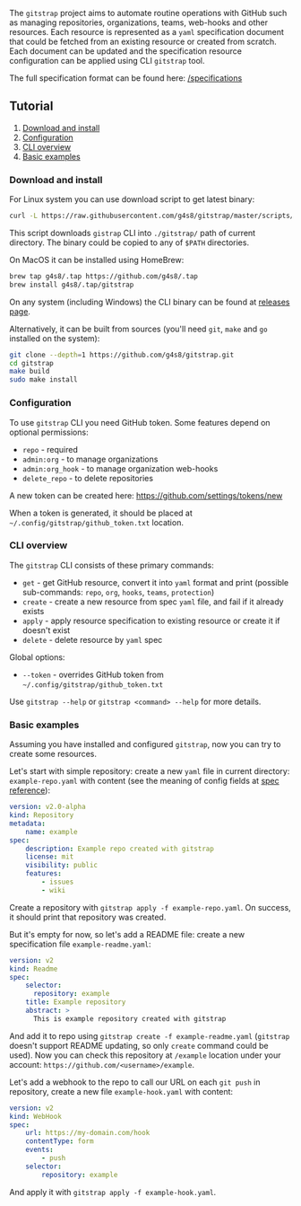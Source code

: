 The `gitstrap` project aims to automate routine operations with GitHub such as managing repositories, organizations, teams, web-hooks and other resources. Each resource is represented as a `yaml` specification document that could be fetched from an existing resource or created from scratch. Each document can be updated and the specification resource configuration can be applied using CLI `gitstrap` tool.

The full specification format can be found here: [/specifications](https://github.com/g4s8/gitstrap/wiki/Specifications)

## Tutorial

 1. [Download and install](#download-and-install)
 2. [Configuration](#configuration)
 3. [CLI overview](#cli-overview)
 4. [Basic examples](#basic-examples)

### Download and install

For Linux system you can use download script to get latest binary:
```bash
curl -L https://raw.githubusercontent.com/g4s8/gitstrap/master/scripts/download.sh | sh
```
This script downloads `gistrap` CLI into `./gitstrap/` path of current directory. The binary could be copied to any of `$PATH` directories.

On MacOS it can be installed using HomeBrew:
```bash
brew tap g4s8/.tap https://github.com/g4s8/.tap
brew install g4s8/.tap/gitstrap
```

On any system (including Windows) the CLI binary can be found at [releases page](https://github.com/g4s8/gitstrap#install).

Alternatively, it can be built from sources (you'll need `git`, `make` and `go` installed on the system):
```bash
git clone --depth=1 https://github.com/g4s8/gitstrap.git
cd gitstrap
make build
sudo make install
```

### Configuration

To use `gitstrap` CLI you need GitHub token. Some features depend on optional permissions:
 - `repo` - required
 - `admin:org` - to manage organizations
 - `admin:org_hook` - to manage organization web-hooks
 - `delete_repo` - to delete repositories

A new token can be created here: https://github.com/settings/tokens/new

When a token is generated, it should be placed at `~/.config/gitstrap/github_token.txt` location.

### CLI overview

The `gitstrap` CLI consists of these primary commands:
 - `get` - get GitHub resource, convert it into `yaml` format and print (possible sub-commands: `repo`, `org`, `hooks`, `teams`, `protection`)
 - `create` - create a new resource from spec `yaml` file, and fail if it already exists
 - `apply` - apply resource specification to existing resource or create it if doesn't exist
 - `delete` - delete resource by `yaml` spec

Global options:
 - `--token` - overrides GitHub token from `~/.config/gitstrap/github_token.txt`

Use `gitstrap --help` or `gitstrap <command> --help` for more details.

### Basic examples

Assuming you have installed and configured `gitstrap`, now you can try to create some resources.

Let's start with simple repository: create a new `yaml` file in current directory: `example-repo.yaml` with content (see the meaning of config fields at [spec reference](https://github.com/g4s8/gitstrap/wiki/Specifications)):
```yaml
version: v2.0-alpha
kind: Repository
metadata:
    name: example
spec:
    description: Example repo created with gitstrap
    license: mit
    visibility: public
    features:
        - issues
        - wiki
```
Create a repository with `gitstrap apply -f example-repo.yaml`. On success, it should print that repository was created.

But it's empty for now, so let's add a README file: create a new specification file `example-readme.yaml`:
```yaml
version: v2
kind: Readme
spec:
    selector:
      repository: example
    title: Example repository
    abstract: >
      This is example repository created with gitstrap
```
And add it to repo using `gitstrap create -f example-readme.yaml` (`gitstrap` doesn't support README updating, so only `create` command could be used).
Now you can check this repository at `/example` location under your account: `https://github.com/<username>/example`.

Let's add a webhook to the repo to call our URL on each `git push` in repository, create a new file `example-hook.yaml` with content:
```yaml
version: v2
kind: WebHook
spec:
    url: https://my-domain.com/hook
    contentType: form
    events:
        - push
    selector:
        repository: example
```
And apply it with `gitstrap apply -f example-hook.yaml`.